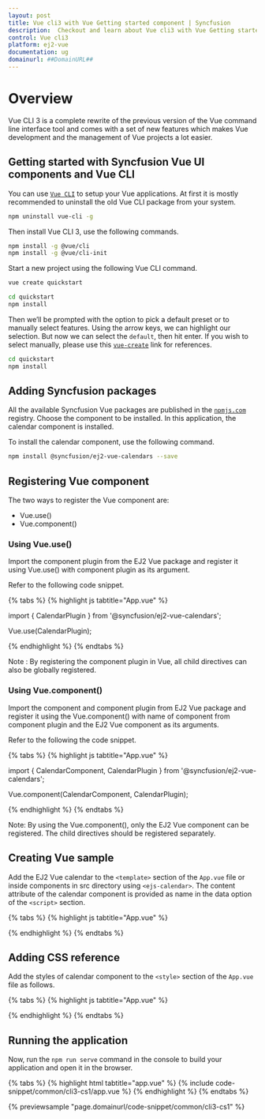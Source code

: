 ```yaml
---
layout: post
title: Vue cli3 with Vue Getting started component | Syncfusion
description:  Checkout and learn about Vue cli3 with Vue Getting started component of Syncfusion Essential JS 2 and more details.
control: Vue cli3 
platform: ej2-vue
documentation: ug
domainurl: ##DomainURL##
---
```


# Overview

Vue CLI 3 is a complete rewrite of the previous version of the Vue command line interface tool and comes with a set of new features which makes Vue development and the management of Vue projects a lot easier.

## Getting started with Syncfusion Vue UI components and Vue CLI

You can use [`Vue CLI`](https://github.com/vuejs/vue-cli) to setup your Vue applications.
At first it is mostly recommended to  uninstall the old Vue CLI package from your system.

```bash
npm uninstall vue-cli -g
```

Then install Vue CLI 3, use the following commands.

```bash
npm install -g @vue/cli
npm install -g @vue/cli-init
```

Start a new project using the following Vue CLI command.

```bash
vue create quickstart

cd quickstart
npm install

```

Then we’ll be prompted with the option to pick a default preset or to manually select features. Using the arrow keys, we can highlight our selection. But now we can select the `default`, then hit enter. If you wish to select manually, please use this [`vue-create`](https://cli.vuejs.org/guide/creating-a-project.html#vue-create) link for references.

```bash
cd quickstart
npm install

```

## Adding Syncfusion packages

All the available Syncfusion Vue packages are published in the [`npmjs.com`](https://www.npmjs.com/~syncfusionorg) registry.
Choose the component to be installed. In this application, the calendar component is installed.

To install the calendar component, use the following command.

```bash
npm install @syncfusion/ej2-vue-calendars --save
```

## Registering Vue component

The two ways to register the Vue component are:
* Vue.use()
* Vue.component()

### Using Vue.use()

Import the component plugin from the EJ2 Vue package and register it using Vue.use() with component plugin as its argument.

Refer to the following code snippet.

{% tabs %}
{% highlight js tabtitle="App.vue" %}

import { CalendarPlugin } from '@syncfusion/ej2-vue-calendars';

Vue.use(CalendarPlugin);

{% endhighlight %}
{% endtabs %}

Note : By registering the component plugin in Vue, all child directives can also be globally registered.

### Using Vue.component()

Import the component and component plugin from EJ2 Vue package and register it using the Vue.component() with name of component from component plugin and the EJ2 Vue component as its arguments.

Refer to the following the code snippet.

{% tabs %}
{% highlight js tabtitle="App.vue" %}

import { CalendarComponent, CalendarPlugin } from '@syncfusion/ej2-vue-calendars';

Vue.component(CalendarComponent, CalendarPlugin);

{% endhighlight %}
{% endtabs %}

Note: By using the Vue.component(), only the EJ2 Vue component can be registered. The child directives should be registered separately.

## Creating Vue sample

Add the EJ2 Vue calendar to the `<template>` section of the `App.vue` file or inside components in src directory using `<ejs-calendar>`. The content attribute of the calendar component is provided as name in the data option of the `<script>` section.

{% tabs %}
{% highlight js tabtitle="App.vue" %}

<template>
    <div id="app">
    <img src="./assets/logo.png">
    <h1>{{ msg }}</h1>
    <ejs-calendar ></ejs-calendar>
  </div>
</template>
<script>
import Vue from 'vue';
import { CalendarPlugin } from '@syncfusion/ej2-vue-calendars';

Vue.use(CalendarPlugin);
export default {
  name: 'app',
  data () {
    return {
      msg: 'Hi EJ2 Components for Vue',
      name: 'Calendar'
    }
  }
}
</script>

{% endhighlight %}
{% endtabs %}

## Adding CSS reference

Add the styles of calendar component to the `<style>` section of the `App.vue` file as follows.

{% tabs %}
{% highlight js tabtitle="App.vue" %}

<style>
@import "../node_modules/@syncfusion/ej2-base/styles/material.css";
@import "../node_modules/@syncfusion/ej2-vue-calendars/styles/material.css";
</style>

{% endhighlight %}
{% endtabs %}

## Running the application

Now, run the `npm run serve` command in the console to build your application and open it in the browser.

{% tabs %}
{% highlight html tabtitle="app.vue" %}
{% include code-snippet/common/cli3-cs1/app.vue %}
{% endhighlight %}
{% endtabs %}
        
{% previewsample "page.domainurl/code-snippet/common/cli3-cs1" %}